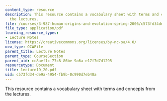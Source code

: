 ```yaml
---
content_type: resource
description: This resource contains a vocabulary sheet with terms and concepts from
  the lectures.
file: /courses/3-987-human-origins-and-evolution-spring-2006/c573fd34de9a4954fb9b0c990d7eb48a_lecture19_20.pdf
file_type: application/pdf
learning_resource_types:
- Lecture Notes
license: https://creativecommons.org/licenses/by-nc-sa/4.0/
ocw_type: OCWFile
parent_title: Lecture Notes
parent_type: CourseSection
parent_uid: cc8aef1c-77c8-86be-9a6a-e17f7d7d1295
resourcetype: Document
title: lecture19_20.pdf
uid: c573fd34-de9a-4954-fb9b-0c990d7eb48a
---
```

This resource contains a vocabulary sheet with terms and concepts from the lectures.